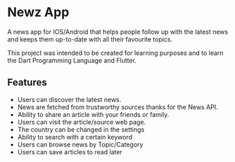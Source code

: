 # Newz App
A news app for IOS/Android that helps people follow up with the latest news and keeps them up-to-date with all their favourite topics.

This project was intended to be created for learning purposes and to learn the Dart Programming Language and Flutter.

## Features
- Users can discover the latest news.
- News are fetched from trustworthy sources thanks for the News API.
- Ability to share an article with your friends or family.
- Users can visit the article/source web page.
- The country can be changed in the settings
- Ability to search with a certain keyword
- Users can browse news by Topic/Category
- Users can save articles to read later